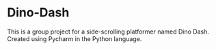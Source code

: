 # Dino-Dash
This is a group project for a side-scrolling platformer named Dino Dash. Created using Pycharm in the Python language.
